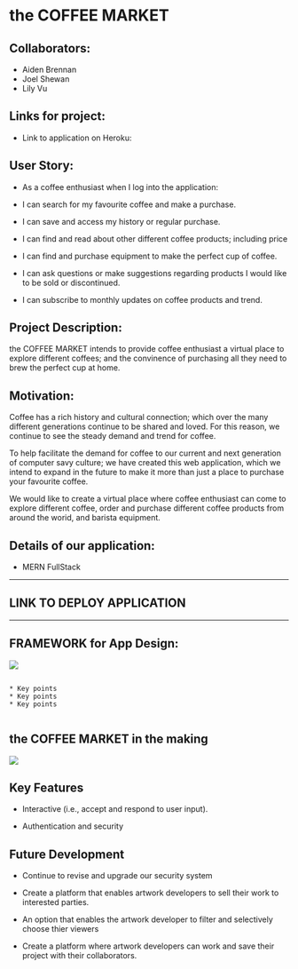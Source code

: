# the COFFEE MARKET

## Collaborators:

* Aiden Brennan
* Joel Shewan
* Lily Vu


## Links for project:

- Link to application on Heroku:



## User Story:

* As a coffee enthusiast when I log into the application:

* I can search for my favourite coffee and make a purchase.

* I can save and access my history or regular purchase.

* I can find and read about other different coffee products; including price

* I can find and purchase equipment to make the perfect cup of coffee. 

* I can ask questions or make suggestions regarding products I would like to be sold or discontinued. 

* I can subscribe to monthly updates on coffee products and trend. 



## Project Description:

the COFFEE MARKET intends to provide coffee enthusiast a virtual place to explore different coffees; and the convinence of purchasing all they need to brew the perfect cup at home. 


## Motivation:

Coffee has a rich history and cultural connection; which over the many different generations continue to be shared and loved. For this reason, we continue to see the steady demand and trend for coffee. 

To help facilitate the demand for coffee to our current and next generation of computer savy culture; we have created this web application, which we intend to expand in the future to make it more than just a place to purchase your favourite coffee.

We would like to create a virtual place where coffee enthusiast can come to explore different coffee, order and purchase different coffee products from around the worid, and barista equipment.


## Details of our application:

* MERN FullStack

**********************************************
## LINK TO DEPLOY APPLICATION


**********************************************

## FRAMEWORK for App Design:

<image src="https://user-images.githubusercontent.com/94832331/168458475-fabb9a53-09e8-4e75-8401-0266ffbceed8.png" width:150 height:100>




``````````````````````````````````````````````````````````````````````````````````````````````````````````````````````````````````````````

* Key points
* Key points
* Key points


``````````````````````````````````````````````````````````````````````````````````````````````````````````````````````````````````````````


## the COFFEE MARKET in the making


<image src="https://user-images.githubusercontent.com/94832331/168455063-39e5f132-84c8-4a06-9f4d-54cfe04c6075.png">



## Key Features

- Interactive (i.e., accept and respond to user input).

- Authentication and security

## Future Development

- Continue to revise and upgrade our security system

- Create a platform that enables artwork developers to sell their work to interested parties.

- An option that enables the artwork developer to filter and selectively choose thier viewers

- Create a platform where artwork developers can work and save their project with their collaborators.
